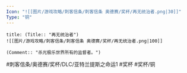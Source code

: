 ```yaml
---
Icon: "![[图片/游戏攻略/刺客信条/刺客信条 奥德赛/奖杯/再无统治者.png|30]]"
Type: "铜"
---
```

```ad-common-bronze-trophy
title: (Title:: "再无统治者")
![[图片/游戏攻略/刺客信条/刺客信条 奥德赛/奖杯/再无统治者.png|100]]

(Comment:: "杀光极乐世界所有的监督者。")
```

#刺客信条/奥德赛/奖杯/DLC/亚特兰提斯之命运1 #奖杯 #奖杯/铜
